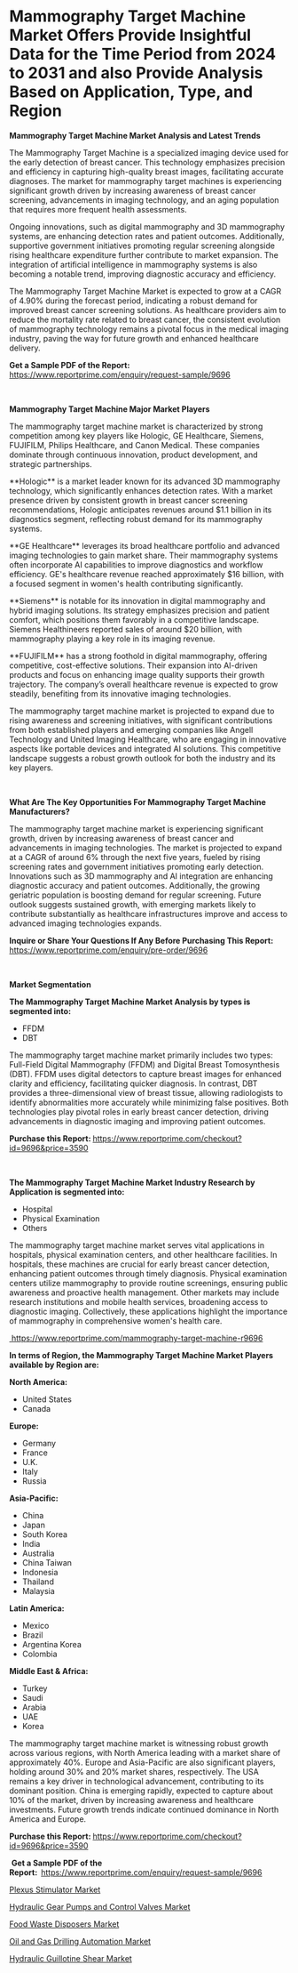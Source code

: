 <p><h1>Mammography Target Machine Market Offers Provide Insightful Data for the Time Period from 2024 to 2031 and also Provide Analysis Based on Application, Type, and Region</h1></p><p><strong>Mammography Target Machine Market Analysis and Latest Trends</strong></p>
<p><p>The Mammography Target Machine is a specialized imaging device used for the early detection of breast cancer. This technology emphasizes precision and efficiency in capturing high-quality breast images, facilitating accurate diagnoses. The market for mammography target machines is experiencing significant growth driven by increasing awareness of breast cancer screening, advancements in imaging technology, and an aging population that requires more frequent health assessments.</p><p>Ongoing innovations, such as digital mammography and 3D mammography systems, are enhancing detection rates and patient outcomes. Additionally, supportive government initiatives promoting regular screening alongside rising healthcare expenditure further contribute to market expansion. The integration of artificial intelligence in mammography systems is also becoming a notable trend, improving diagnostic accuracy and efficiency.</p><p>The Mammography Target Machine Market is expected to grow at a CAGR of 4.90% during the forecast period, indicating a robust demand for improved breast cancer screening solutions. As healthcare providers aim to reduce the mortality rate related to breast cancer, the consistent evolution of mammography technology remains a pivotal focus in the medical imaging industry, paving the way for future growth and enhanced healthcare delivery.</p></p>
<p><strong>Get a Sample PDF of the Report:&nbsp;</strong> <a href="https://www.reportprime.com/enquiry/request-sample/9696">https://www.reportprime.com/enquiry/request-sample/9696</a></p>
<p>&nbsp;</p>
<p><strong>Mammography Target Machine Major Market Players</strong></p>
<p><p>The mammography target machine market is characterized by strong competition among key players like Hologic, GE Healthcare, Siemens, FUJIFILM, Philips Healthcare, and Canon Medical. These companies dominate through continuous innovation, product development, and strategic partnerships.</p><p>**Hologic** is a market leader known for its advanced 3D mammography technology, which significantly enhances detection rates. With a market presence driven by consistent growth in breast cancer screening recommendations, Hologic anticipates revenues around $1.1 billion in its diagnostics segment, reflecting robust demand for its mammography systems.</p><p>**GE Healthcare** leverages its broad healthcare portfolio and advanced imaging technologies to gain market share. Their mammography systems often incorporate AI capabilities to improve diagnostics and workflow efficiency. GE's healthcare revenue reached approximately $16 billion, with a focused segment in women's health contributing significantly.</p><p>**Siemens** is notable for its innovation in digital mammography and hybrid imaging solutions. Its strategy emphasizes precision and patient comfort, which positions them favorably in a competitive landscape. Siemens Healthineers reported sales of around $20 billion, with mammography playing a key role in its imaging revenue.</p><p>**FUJIFILM** has a strong foothold in digital mammography, offering competitive, cost-effective solutions. Their expansion into AI-driven products and focus on enhancing image quality supports their growth trajectory. The company’s overall healthcare revenue is expected to grow steadily, benefiting from its innovative imaging technologies.</p><p>The mammography target machine market is projected to expand due to rising awareness and screening initiatives, with significant contributions from both established players and emerging companies like Angell Technology and United Imaging Healthcare, who are engaging in innovative aspects like portable devices and integrated AI solutions. This competitive landscape suggests a robust growth outlook for both the industry and its key players.</p></p>
<p>&nbsp;</p>
<p><strong>What Are The Key Opportunities For Mammography Target Machine Manufacturers?</strong></p>
<p><p>The mammography target machine market is experiencing significant growth, driven by increasing awareness of breast cancer and advancements in imaging technologies. The market is projected to expand at a CAGR of around 6% through the next five years, fueled by rising screening rates and government initiatives promoting early detection. Innovations such as 3D mammography and AI integration are enhancing diagnostic accuracy and patient outcomes. Additionally, the growing geriatric population is boosting demand for regular screening. Future outlook suggests sustained growth, with emerging markets likely to contribute substantially as healthcare infrastructures improve and access to advanced imaging technologies expands.</p></p>
<p><strong>Inquire or Share Your Questions If Any Before Purchasing This Report:</strong> <a href="https://www.reportprime.com/enquiry/pre-order/9696">https://www.reportprime.com/enquiry/pre-order/9696</a></p>
<p>&nbsp;</p>
<p><strong>Market Segmentation</strong></p>
<p><strong>The Mammography Target Machine Market Analysis by types is segmented into:</strong></p>
<p><ul><li>FFDM</li><li>DBT</li></ul></p>
<p><p>The mammography target machine market primarily includes two types: Full-Field Digital Mammography (FFDM) and Digital Breast Tomosynthesis (DBT). FFDM uses digital detectors to capture breast images for enhanced clarity and efficiency, facilitating quicker diagnosis. In contrast, DBT provides a three-dimensional view of breast tissue, allowing radiologists to identify abnormalities more accurately while minimizing false positives. Both technologies play pivotal roles in early breast cancer detection, driving advancements in diagnostic imaging and improving patient outcomes.</p></p>
<p><strong>Purchase this Report:&nbsp;</strong><a href="https://www.reportprime.com/checkout?id=9696&price=3590">https://www.reportprime.com/checkout?id=9696&price=3590</a></p>
<p>&nbsp;</p>
<p><strong>The Mammography Target Machine Market Industry Research by Application is segmented into:</strong></p>
<p><ul><li>Hospital</li><li>Physical Examination</li><li>Others</li></ul></p>
<p><p>The mammography target machine market serves vital applications in hospitals, physical examination centers, and other healthcare facilities. In hospitals, these machines are crucial for early breast cancer detection, enhancing patient outcomes through timely diagnosis. Physical examination centers utilize mammography to provide routine screenings, ensuring public awareness and proactive health management. Other markets may include research institutions and mobile health services, broadening access to diagnostic imaging. Collectively, these applications highlight the importance of mammography in comprehensive women's health care.</p></p>
<p><a href="https://www.reportprime.com/mammography-target-machine-r9696">&nbsp;https://www.reportprime.com/mammography-target-machine-r9696</a></p>
<p><strong>In terms of Region, the Mammography Target Machine Market Players available by Region are:</strong></p>
<p>
    <p> <strong> North America: </strong>
        <ul>
            <li>United States</li>
            <li>Canada</li>
        </ul>
        </p> 
    <p> <strong> Europe: </strong>
        <ul>
            <li>Germany</li>
            <li>France</li>
            <li>U.K.</li>
            <li>Italy</li>
            <li>Russia</li>
        </ul>
        </p> 
    <p> <strong> Asia-Pacific: </strong>
        <ul>
            <li>China</li>
            <li>Japan</li>
            <li>South Korea</li>
            <li>India</li>
            <li>Australia</li>
            <li>China Taiwan</li>
            <li>Indonesia</li>
            <li>Thailand</li>
            <li>Malaysia</li>
        </ul>
        </p> 
    <p> <strong> Latin America: </strong>
        <ul>
            <li>Mexico</li>
            <li>Brazil</li>
            <li>Argentina Korea</li>
            <li>Colombia</li>
        </ul>
        </p> 
    <p> <strong> Middle East & Africa: </strong>
        <ul>
            <li>Turkey</li>
            <li>Saudi</li>
            <li>Arabia</li>
            <li>UAE</li>
            <li>Korea</li>
        </ul>
    </p>
    </p>
<p><p>The mammography target machine market is witnessing robust growth across various regions, with North America leading with a market share of approximately 40%. Europe and Asia-Pacific are also significant players, holding around 30% and 20% market shares, respectively. The USA remains a key driver in technological advancement, contributing to its dominant position. China is emerging rapidly, expected to capture about 10% of the market, driven by increasing awareness and healthcare investments. Future growth trends indicate continued dominance in North America and Europe.</p></p>
<p><strong>Purchase this Report: </strong><a href="https://www.reportprime.com/checkout?id=9696&price=3590">https://www.reportprime.com/checkout?id=9696&price=3590</a></p>
<p>&nbsp;<strong>Get a Sample PDF of the Report:&nbsp;&nbsp;</strong><a href="https://www.reportprime.com/enquiry/request-sample/9696">https://www.reportprime.com/enquiry/request-sample/9696</a></p>
<p><strong></strong></p>
<p><p><a href="https://github.com/WashimHussain441/Market-Research-Report-List-1/blob/main/plexus-stimulator-market.md">Plexus Stimulator Market</a></p><p><a href="https://www.linkedin.com/pulse/hydraulic-gear-pumps-control-valves-market-global-regional-analysis-dkt1e?trackingId=DvD79ctdSGqCqDXfI8NX4w%3D%3D">Hydraulic Gear Pumps and Control Valves Market</a></p><p><a href="https://medium.com/@lavernacole31/the-global-food-waste-disposers-market-identifies-drivers-restraints-opportunities-and-trends-6085d1f2d922">Food Waste Disposers Market</a></p><p><a href="https://medium.com/@lavernacole31/the-comprehensive-oil-and-gas-drilling-automation-market-research-report-is-essential-for-3d0c8f71d175">Oil and Gas Drilling Automation Market</a></p><p><a href="https://www.linkedin.com/pulse/hydraulic-guillotine-shear-market-trends-analysis-opportunities-aunuc?trackingId=Ww%2Bvd7ALRNCGpnCcye0JQw%3D%3D">Hydraulic Guillotine Shear Market</a></p></p>